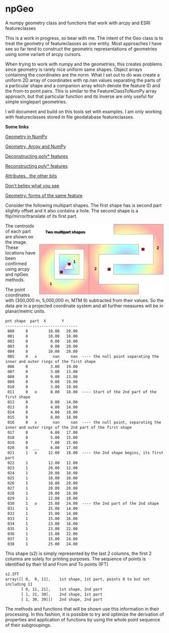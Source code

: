 # npGeo
A numpy geometry class and functions that work with arcpy and ESRI featureclasses

This is a work in progress, so bear with me.  The intent of the Geo class is to treat the geometry of featureclasses as one entity.  Most approaches I have see so far tend to construct the geometric representations of geometries using some variant of arcpy cursors.

When trying to work with numpy and the geometries, this creates problems since geometry is rarely nice uniform same shapes.  Object arrays containing the coordinates are the norm.  What I set out to do was create a uniform 2D array of coordinates with np.nan values separating the parts of a particular shape and a companion array which denote the feature ID and the from-to point pairs.  This is similar to the FeatureClassToNumPy array approach, but that particular function and its inverse are only useful for simple singlepart geometries.

I will document and build on this tools set with examples.  I am only working with featureclasses stored in file geodatabase featureclasses.

**Some links**

[Geometry in NumPy](https://community.esri.com/blogs/dan_patterson/2019/03/17/geometry-in-numpy-1)

[Geometry, Arcpy and NumPy](https://community.esri.com/blogs/dan_patterson/2019/04/10/geometry-arcpy-and-numpy-2)

[Deconstructing poly* features](https://community.esri.com/blogs/dan_patterson/2019/04/10/geometry-deconstructing-poly-features-3)

[Reconstructing poly* features](https://community.esri.com/blogs/dan_patterson/2019/04/17/geometry-reconstructing-poly-features-4)

[Attributes.. the other bits](https://community.esri.com/blogs/dan_patterson/2019/04/17/geometry-attributes-actually-the-other-bits-5)

[Don't believ what you see](https://community.esri.com/blogs/dan_patterson/2019/05/09/geometry-dont-believe-what-you-see-6)

[Geometry: forms of the same feature](https://community.esri.com/blogs/dan_patterson/2019/05/13/geometry-forms-of-the-same-feature-7)

Consider the following multipart shapes.  The first shape has is second part slightly offset and it also contains a hole.  The second shape is a flip/mirror/translate of its first part.

<a href="url"><img src="https://github.com/Dan-Patterson/npGeo/blob/master/Shape2.png" align="right" height="229" width="400" ></a>

The centroids of each part are shown on the image.  These locations have been confirmed using arcpy and npGeo methods.

The point coordinates with (300,000 m, 5,000,000 m, MTM 9) subtracted from their values.  So the data are in a projected coordinate system and all further measures will be in planar/metric units.

```
pnt shape  part  X       Y     
--------------------------------
 000     0         10.00   20.00
 001     0         10.00   10.00
 002     0          0.00   10.00
 003     0          0.00   20.00
 004     0         10.00   20.00
 005     0   x       nan     nan  ---- the null point separating the inner and outer rings of the first shape
 006     0          3.00   19.00
 007     0          3.00   13.00
 008     0          9.00   13.00
 009     0          9.00   19.00
 010     0          3.00   19.00
 011     0   o      8.00   18.00  ---- Start of the 2nd part of the first shape
 012     0          8.00   14.00
 013     0          4.00   14.00
 014     0          4.00   18.00
 015     0          8.00   18.00
 016     0   x       nan     nan  ---- the null point, separating the inner and outer rings of the 2nd part of the first shape
 017     0          6.00   17.00
 018     0          5.00   15.00
 019     0          7.00   15.00
 020     0  ___     6.00   17.00
 021     1   o     12.00   18.00  ---- the 2nd shape begins, its first part
 022     1         12.00   12.00
 023     1         20.00   12.00
 024     1         20.00   10.00
 025     1         10.00   10.00
 026     1         10.00   20.00
 027     1         20.00   20.00
 028     1         20.00   18.00
 029     1         12.00   18.00
 030     1   o     25.00   24.00  ---- the 2nd part of the 2nd shape
 031     1         25.00   14.00
 032     1         15.00   14.00
 033     1         15.00   16.00
 034     1         23.00   16.00
 035     1         23.00   22.00
 036     1         15.00   22.00
 037     1         15.00   24.00
 038     1         25.00   24.00
``` 
 
 This shape (s2) is simply represented by the last 2 columns, the first 2 columns are solely for printing purposes.
 The sequence of points is identified by their Id and From and To points (IFT)

```
s2.IFT 
array([[ 0,  0, 11],    1st shape, 1st part, points 0 to but not including 11
       [ 0, 11, 21],    1st shape, 2nd part
       [ 1, 21, 30],    2nd shape, 1st part
       [ 1, 30, 39]])   2nd shape, 2nd part
```       
The methods and functions that will be shown use this information in their processing.  In this fashion, it is possible to try and optimize the derivation of properties and application of functions by using the whole point sequence of their subgroupings.



